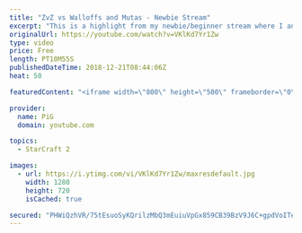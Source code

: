 ```yaml
---
title: "ZvZ vs Walloffs and Mutas - Newbie Stream"
excerpt: "This is a highlight from my newbie/beginner stream where I analyse a zerg players’ replay who struggles in the ZvZ mirror match\r  -- Watch live at https://www.twitch.tv/x5_pig"
originalUrl: https://youtube.com/watch?v=VKlKd7Yr1Zw
type: video
price: Free
length: PT10M55S
publishedDateTime: 2018-12-21T08:44:06Z
heat: 50

featuredContent: "<iframe width=\"800\" height=\"500\" frameborder=\"0\" src=\"https://www.youtube.com/embed/VKlKd7Yr1Zw\" allow=\"accelerometer; autoplay; encrypted-media; gyroscope; picture-in-picture\" allowfullscreen></iframe>"

provider:
  name: PiG
  domain: youtube.com

topics:
  - StarCraft 2

images:
  - url: https://i.ytimg.com/vi/VKlKd7Yr1Zw/maxresdefault.jpg
    width: 1280
    height: 720
    isCached: true

secured: "PHWiQzhVR/75tEsuoSyKQrilzMbQ3mEuiuVpGx859CB39BzV9J6C+gpdVoITeGhSD7ZDRnk+MAFFQIcPTRCr5tO6HMZ9qB8sDEIN6srMYjpq9vrpd2lj4Y9H2d9ghqVCFJyiiUGn/7m4wEJ4Tv39yrjkMQx5oQWyDaqaGpD9diNYHDtAMwpOwoxOUzeVLE6x7/jv6eJOSWiFotfcMZipUJwPZQa/k5R/4VFOvUqAzzJ8OsoBQN2PtcVKeoecZEWXvF6wPCC7KLbjfI/vasalyP8CNF+/kLuDpRZJ2WqmdO8gv7ZIkgyJ8YnjkKbBDJVLaTNODNnEck2+CCM+/oyS7OnaBXnxToFvDP6GOtDI0maaiV2OURwjeBX88XTQPR9saXK/pe+yV0oaZFAWhaA+GrC7yc0tQEm+tuypq9xpMpw=;8eBL6D/aJHMSmXhLNPhGWQ=="
---
```


